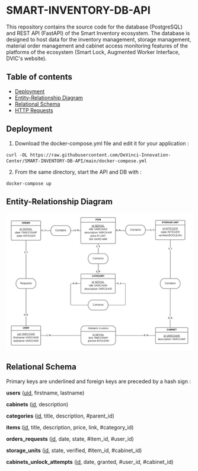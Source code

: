 # SMART-INVENTORY-DB-API

This repository contains the source code for the database (PostgreSQL) and REST API (FastAPI) of the Smart Inventory ecosystem. 
The database is designed to host data for the inventory management, storage management, material order management and cabinet access monitoring features of the platforms of the ecosystem (Smart Lock, Augmented Worker Interface, DVIC's website).

## Table of contents
- [Deployment](#deployment)
- [Entity-Relationship Diagram](#entity-relationship-diagram)
- [Relational Schema](#relational-schema)
- [HTTP Requests](#http-requests)

## Deployment
 1. Download the docker-compose.yml file and edit it for your application :
 ```
 curl -OL https://raw.githubusercontent.com/DeVinci-Innovation-Center/SMART-INVENTORY-DB-API/main/docker-compose.yml
 ```
 2. From the same directory, start the API and DB with :
 ```
 docker-compose up
 ```
## Entity-Relationship Diagram

![ERD](Docs/SI_ERD_Diagram.png)

## Relational Schema

Primary keys are underlined and foreign keys are preceded by a hash sign :

**users** (<ins>uid</ins>, firstname, lastname)

**cabinets** (<ins>id</ins>, description)

**categories** (<ins>id</ins>, title, description, #parent_id)

**items** (<ins>id</ins>, title, description, price, link, #category_id)

**orders_requests** (<ins>id</ins>, date, state, #item_id, #user_id)

**storage_units** (<ins>id</ins>, state, verified, #item_id, #cabinet_id)

**cabinets_unlock_attempts** (<ins>id</ins>, date, granted, #user_id, #cabinet_id)
